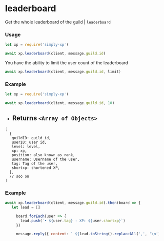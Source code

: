 # leaderboard

Get the whole leaderboard of the guild | `leaderboard`

### Usage

```js
let xp = require('simply-xp')

await xp.leaderboard(client, message.guild.id)
```

You have the ability to limit the user count of the leaderboard

```js
await xp.leaderboard(client, message.guild.id, limit)
```

### Example

```js
let xp = require('simply-xp')

await xp.leaderboard(client, message.guild.id, 10)
```

- ## Returns `<Array of Objects>`

```
[
  {
   guildID: guild id,
   userID: user id,
   level: level,
   xp: xp,
   position: also known as rank,
   username: Username of the user,
   tag: Tag of the user,
   shortxp: shortened XP,
  },
  // soo on
]
```

### Example

```js
await xp.leaderboard(client, message.guild.id).then(board => {
   let lead = []

     board.forEach(user => {
       lead.push(`• ${user.tag} - XP: ${user.shortxp}`)
     })

     message.reply({ content: ` ${lead.toString().replaceAll(',', '\n')} `})
```
